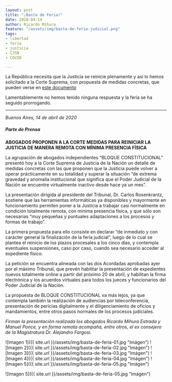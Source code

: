 ```yaml
---
layout: post
title: "¡Basta de Feria!"
date: 2020-04-14
author: Ricardo Mihura
feature: "/assets/img/basta-de-feria-judicial.png"
tags:
- libertad
- feria
- justicia
- CJSN
- COVID

---
```

La República necesita que la Justicia se reinicie plenamente y así lo hemos solicitado a la Corte Suprema, con propuesta de medidas concretas, que pueden verse en [este documento](https://1drv.ms/b/s!Ah0sfoie1drYh4wSm2RlqDpmeE6y6A?e=NSso0y)

Lamentablemente no hemos tenido ninguna respuesta y la feria se ha seguido prorrogando.

***

_Buenos Aires, 14  de abril de 2020_

##### **Parte de Prensa**

**ABOGADOS PROPONEN A LA CORTE MEDIDAS PARA REINICIAR LA JUSTICIA DE MANERA REMOTA CON MÍNIMA PRESENCIA FÍSICA**

La agrupación de abogados independientes “BLOQUE CONSTITUCIONAL” presentó hoy a la Corte Suprema de Justicia de la Nación un detalle de medidas concretas con las que proponen que la Justicia puede volver a operar prácticamente en su totalidad y superar la situación “de extrema gravedad y anomalía institucional que significa que el Poder Judicial de la Nación se encuentre virtualmente inactivo desde hace ya un mes”.

La presentación dirigida al presidente del Tribunal, Dr. Carlos Rosenkrantz, sostiene que las herramientas informáticas ya disponibles y mayormente en funcionamiento permiten poner a la Justicia a trabajar casi normalmente en condición totalmente remota, con mínima presencia física, y que sólo son necesarias “muy pequeñas y puntuales adaptaciones a los procesos y formas de trabajo”.

La primera propuesta para ello consiste en declarar “de inmediato y con carácter general la finalización de la feria judicial”, luego de lo cual se plantea el reinicio de los plazos procesales a los cinco días, y contempla eventuales suspensiones, caso por caso, cuando sea necesario acceder al expediente físico.

La petición se encuentra alineada con las dos Acordadas aprobadas ayer por el máximo Tribunal, que prevén habilitar la presentación de expedientes nuevos totalmente online a partir del próximo 20 de abril, y habilitan la firma electrónica y los acuerdos virtuales para todos los jueces y funcionarios del Poder Judicial de la Nación.

La propuesta de BLOQUE CONSTITUCIONAL va más lejos, ya que contempla también la realización de audiencias por teleconferencia, presentación de pericias digitalmente y el diligenciamiento de oficios y mandamientos, entre otros pasos normales de los procesos judiciales.

_Firman la presentación realizada los abogados Ricardo Mihura Estrada y Manuel Ponce, y en forma remota acompaña, entre otros, el ex consejero de la Magistratura Dr. Alejandro Fargosi._

![Imagen 1]({{ site.url }}/assets/img/basta-de-feria-01.jpg "Imágen") ![Imagen 2]({{ site.url }}/assets/img/basta-de-feria-02.jpg "Imágen") ![Imagen 3]({{ site.url }}/assets/img/basta-de-feria-03.jpg "Imágen") ![Imagen 4]({{ site.url }}/assets/img/basta-de-feria-04.jpg "Imágen") ![Imagen 5]({{ site.url }}/assets/img/basta-de-feria-05.jpg "Imágen")

![Imagen 5]({{ site.url }}/assets/img/basta-de-feria-05.jpg "Imágen")